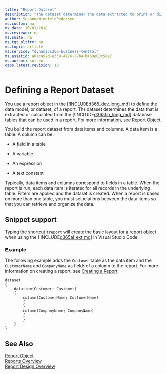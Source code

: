```yaml
---
title: "Report Dataset"
description: "The dataset determines the data extracted to print or display the information from the database."
author: SusanneWindfeldPedersen
ms.custom: na
ms.date: 10/01/2018
ms.reviewer: na
ms.suite: na
ms.tgt_pltfrm: na
ms.topic: article
ms.service: "dynamics365-business-central"
ms.assetid: a0ac492d-e3c8-4a76-87b4-b469e08c58e7
ms.author: solsen
caps.latest.revision: 18
---
```


 

# Defining a Report Dataset
You use a report object in the [!INCLUDE[d365_dev_long_md](includes/d365_dev_long_md.md)] to define the data model, or dataset, of a report. The dataset determines the data that is extracted or calculated from the [!INCLUDE[d365fin_long_md](includes/d365fin_long_md.md)] database tables that can be used in a report. For more information, see [Report Object](devenv-report-object.md).

You build the report dataset from data items and columns. A data item is a table. A column can be: 

- A field in a table 

- A variable

- An expression 

- A text constant

Typically, data items and columns correspond to fields in a table. When the report is run, each data item is iterated for all records in the underlying table. Filters are applied and the dataset is created. 
When a report is based on more than one table, you must set relations between the data items so that you can retrieve and organize the data. 

## Snippet support
Typing the shortcut `treport` will create the basic layout for a report object when using the [!INCLUDE[d365al_ext_md](../includes/d365al_ext_md.md)] in Visual Studio Code. 

### Example
The following example adds the `Customer` table as the data item and the `CustomerName` and `CompanyName` as fields of a column to the report. For more information on creating a report, see [Creating a Report](devenv-howto-report-layout.md).

```
dataset
{
    dataitem(Customer; Customer)
    {
        column(CustomerName; CustomerName)
        {
        }
        column(CompanyName; CompanyName)
        {
        }
    }
}
```
## See Also
[Report Object](devenv-report-object.md)  
[Reports Overview](devenv-reports.md)  
[Report Design Overview](devenv-report-design-overview.md)  
